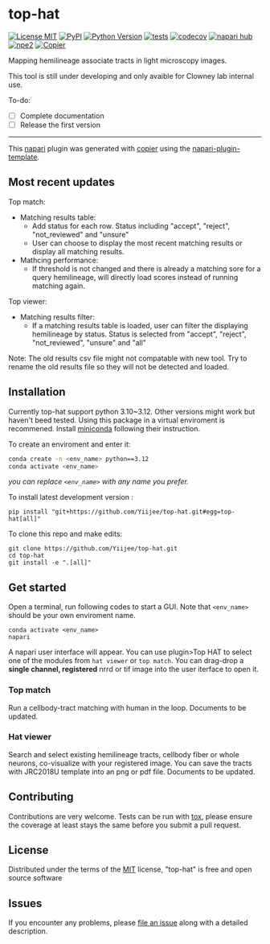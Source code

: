 # top-hat

[![License MIT](https://img.shields.io/pypi/l/top-hat.svg?color=green)](https://github.com/Yiijee/top-hat/raw/main/LICENSE)
[![PyPI](https://img.shields.io/pypi/v/top-hat.svg?color=green)](https://pypi.org/project/top-hat)
[![Python Version](https://img.shields.io/pypi/pyversions/top-hat.svg?color=green)](https://python.org)
[![tests](https://github.com/Yiijee/top-hat/workflows/tests/badge.svg)](https://github.com/Yiijee/top-hat/actions)
[![codecov](https://codecov.io/gh/Yiijee/top-hat/branch/main/graph/badge.svg)](https://codecov.io/gh/Yiijee/top-hat)
[![napari hub](https://img.shields.io/endpoint?url=https://api.napari-hub.org/shields/top-hat)](https://napari-hub.org/plugins/top-hat)
[![npe2](https://img.shields.io/badge/plugin-npe2-blue?link=https://napari.org/stable/plugins/index.html)](https://napari.org/stable/plugins/index.html)
[![Copier](https://img.shields.io/endpoint?url=https://raw.githubusercontent.com/copier-org/copier/master/img/badge/badge-grayscale-inverted-border-purple.json)](https://github.com/copier-org/copier)

Mapping hemilineage associate tracts in light microscopy images.

This tool is still under developing and only avaible for Clowney lab internal use.

To-do:
- [ ] Complete documentation
- [ ] Release the first version

----------------------------------

This [napari] plugin was generated with [copier] using the [napari-plugin-template].

<!--
Don't miss the full getting started guide to set up your new package:
https://github.com/napari/napari-plugin-template#getting-started

and review the napari docs for plugin developers:
https://napari.org/stable/plugins/index.html
-->

## Most recent updates

Top match:
- Matching results table:
    - Add status for each row. Status including "accept", "reject", "not_reviewed" and "unsure"
    - User can choose to display the most recent matching results or display all matching results.
- Mathcing performance:
    - If threshold is not changed and there is already a matching sore for a query hemilineage, will directly load scores instead of running matching again.

Top viewer:
- Matching results filter:
    - If a matching results table is loaded, user can filter the displaying hemilineage by status. Status is selected from "accept", "reject", "not_reviewed", "unsure" and "all"

Note: The old results csv file might not compatable with new tool. Try to rename the old results file so they will not be detected and loaded.



## Installation

Currently top-hat support python 3.10~3.12. Other versions might work but haven't beed tested.
Using this package in a virtual enviroment is recommened.
Install [miniconda](https://www.anaconda.com/docs/getting-started/miniconda/main) following their instruction.


To create an enviroment and enter it:
```bash
conda create -n <env_name> python==3.12
conda activate <env_name>
```
*you can replace `<env_name>` with any name you prefer.*

To install latest development version :
```
pip install "git+https://github.com/Yiijee/top-hat.git#egg=top-hat[all]"
```

To clone this repo and make edits:
```
git clone https://github.com/Yiijee/top-hat.git
cd top-hat
git install -e ".[all]"
```

## Get started

Open a terminal, run following codes to start a GUI. Note that `<env_name>` should be your own enviroment name.

```
conda activate <env_name>
napari
```
A napari user interface will appear. You can use plugin>Top HAT to select one of the modules from `hat viewer` or `top match`.
You can drag-drop a **single channel, registered** nrrd or tif image into the user iterface to open it.

### Top match

Run a cellbody-tract matching with human in the loop. Documents to be updated.

### Hat viewer

Search and select existing hemilineage tracts, cellbody fiber or whole neurons, co-visualize with your registered image. You can save the tracts with JRC2018U template into an png or pdf file. Documents to be updated.



## Contributing

Contributions are very welcome. Tests can be run with [tox], please ensure
the coverage at least stays the same before you submit a pull request.

## License

Distributed under the terms of the [MIT] license,
"top-hat" is free and open source software

## Issues

If you encounter any problems, please [file an issue] along with a detailed description.

[napari]: https://github.com/napari/napari
[copier]: https://copier.readthedocs.io/en/stable/
[@napari]: https://github.com/napari
[MIT]: http://opensource.org/licenses/MIT
[BSD-3]: http://opensource.org/licenses/BSD-3-Clause
[GNU GPL v3.0]: http://www.gnu.org/licenses/gpl-3.0.txt
[GNU LGPL v3.0]: http://www.gnu.org/licenses/lgpl-3.0.txt
[Apache Software License 2.0]: http://www.apache.org/licenses/LICENSE-2.0
[Mozilla Public License 2.0]: https://www.mozilla.org/media/MPL/2.0/index.txt
[napari-plugin-template]: https://github.com/napari/napari-plugin-template

[file an issue]: https://github.com/Yiijee/top-hat/issues

[napari]: https://github.com/napari/napari
[tox]: https://tox.readthedocs.io/en/latest/
[pip]: https://pypi.org/project/pip/
[PyPI]: https://pypi.org/
